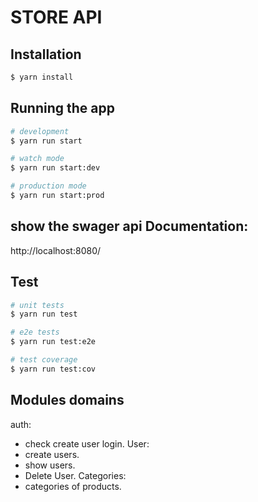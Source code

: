 # STORE API 
## Installation

```bash
$ yarn install
```

## Running the app

```bash
# development
$ yarn run start

# watch mode
$ yarn run start:dev

# production mode
$ yarn run start:prod
```

## show the swager api Documentation:
http://localhost:8080/

## Test

```bash
# unit tests
$ yarn run test

# e2e tests
$ yarn run test:e2e

# test coverage
$ yarn run test:cov
```

## Modules domains
auth:
  - check create user login.
User:
  - create users.
  - show users.
  - Delete User.
Categories:
  - categories of products.
